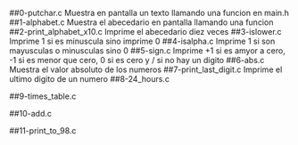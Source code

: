 ##0-putchar.c
Muestra en pantalla un texto llamando una funcion en main.h
##1-alphabet.c
Muestra el abecedario en pantalla llamando una funcion
##2-print_alphabet_x10.c
Imprime el abecedario diez veces
##3-islower.c
Imprime 1 si es minuscula sino imprime 0
##4-isalpha.c
Imprime 1 si son mayusculas o minusculas sino 0
##5-sign.c
Imprime  +1 si es amyor a cero, -1 si es menor que cero, 0 si es cero y / si no hay un digito
##6-abs.c
Muestra el valor absoluto de los numeros
##7-print_last_digit.c
Imprime el ultimo digito de un numero
##8-24_hours.c

##9-times_table.c

##10-add.c

##11-print_to_98.c

